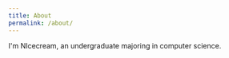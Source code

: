```yaml
---
title: About
permalink: /about/
---
```


I'm NIcecream, an undergraduate majoring in computer science.

